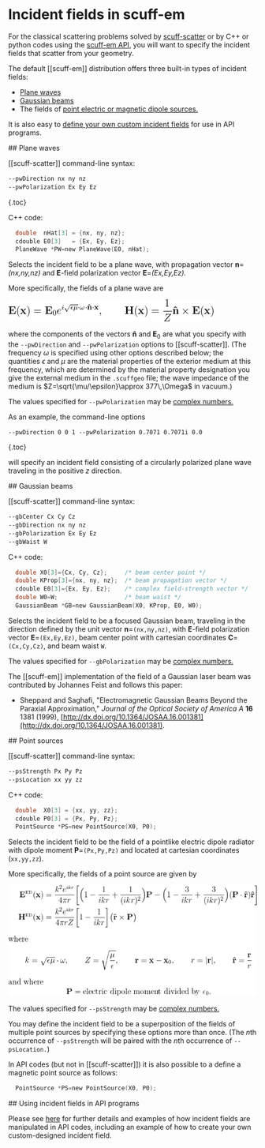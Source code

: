# Incident fields in <span class="SC">scuff-em</span>

For the classical scattering problems solved by
[<span class="SC">scuff-scatter</span>][scuffScatter]
or by C++ or python codes using the
[<span class="SC">scuff-em</span> API][libscuff],
you will want to specify the incident fields that
scatter from your geometry.

The default [[scuff-em]] distribution offers three
built-in types of incident fields:

 + [Plane waves](#PlaneWaves)
 + [Gaussian beams](#GaussianBeams)
 + The fields of [point electric or magnetic dipole sources.](#PointSources)

It is also easy to [define your own custom incident fields](#RollingYourOwn)
for use in API programs.

<a name="PlaneWaves">
## Plane waves

[[scuff-scatter]] command-line syntax:

````bash
--pwDirection nx ny nz
--pwPolarization Ex Ey Ez 
````
{.toc}

C++ code:

````c
  double  nHat[3] = {nx, ny, nz};
  cdouble E0[3]   = {Ex, Ey, Ez};
  PlaneWave *PW=new PlaneWave(E0, nHat);
````

Selects the incident field to be a plane wave, with propagation vector 
**n**=*(nx,ny,nz)* and **E**-field polarization vector **E**=*(Ex,Ey,Ez).*

More specifically, the fields of a plane wave are

![Expressions for plane wave fields](PlaneWave.png)

where the components of the vectors $\mathbf{\hat n}$ 
and 
$\mathbf{E}_0$
are what you specify with the `--pwDirection` and 
`--pwPolarization` options to [[scuff-scatter]]. (The frequency 
$\omega$ is specified using other options described below; the 
quantities $\epsilon$ and $\mu$ are the material properties of the exterior 
medium at this frequency, which are determined by the material 
property designation you give the external medium in the 
`.scuffgeo` file; the wave impedance of the medium is 
$Z=\sqrt{\mu/\epsilon}\approx 377\,\Omega$ in vacuum.)

The values specified for `--pwPolarization` may be 
[complex numbers.][ComplexNumbers]

As an example, the command-line options

  ````
--pwDirection 0 0 1 --pwPolarization 0.7071 0.7071i 0.0
  ````
{.toc}

will specify an incident field consisting of a circularly
polarized plane wave traveling in the positive *z* direction.

<a name="GaussianBeams">
## Gaussian beams

[[scuff-scatter]] command-line syntax:

````bash
--gbCenter Cx Cy Cz
--gbDirection nx ny nz
--gbPolarization Ex Ey Ez
--gbWaist W
````


C++ code:


````c
  double X0[3]={Cx, Cy, Cz};     /* beam center point */
  double KProp[3]={nx, ny, nz};  /* beam propagation vector */
  cdouble E0[3]={Ex, Ey, Ez};    /* complex field-strength vector */
  double W0=W;                   /* beam waist */
  GaussianBeam *GB=new GaussianBeam(X0, KProp, E0, W0);
````

Selects the incident field to be a focused Gaussian beam, 
traveling in the direction defined by the unit vector 
**n**=`(nx,ny,nz)`, with **E**-field polarization 
vector **E**=`(Ex,Ey,Ez)`, beam center point with cartesian 
coordinates **C**=`(Cx,Cy,Cz)`, and beam waist `W`.

The values specified for `--gbPolarization` may be
[complex numbers.][ComplexNumbers]

The [[scuff-em]] implementation of the
field of a Gaussian laser beam was contributed by 
Johannes Feist and follows this paper:

+ Sheppard and Saghafi, "Electromagnetic Gaussian Beams 
Beyond the Paraxial Approximation," *Journal of the Optical 
Society of America A* **16** 1381 (1999), [http://dx.doi.org/10.1364/JOSAA.16.001381](http://dx.doi.org/10.1364/JOSAA.16.001381).

<a name="PointSources">
## Point sources

[[scuff-scatter]] command-line syntax:

````bash
--psStrength Px Py Pz
--psLocation xx yy zz
````

C++ code:

````c
  double  X0[3] = {xx, yy, zz};
  cdouble P0[3] = {Px, Py, Pz};
  PointSource *PS=new PointSource(X0, P0);
````

Selects the incident field to be the field of a pointlike
electric dipole radiator with dipole moment **P**=`(Px,Py,Pz)`
and located at cartesian coordinates (`xx,yy,zz`).

More specifically, the fields of a point source are given by

![Expressions for point-source fields](PointSource.png)

The values specified for `--psStrength` may be
[complex numbers.][ComplexNumbers]

You may define the incident field to be a superposition of
the fields of multiple point sources by specifying these
options more than once. (The *n*th occurrence of `--psStrength`
will be paired with the *n*th occurrence of `--psLocation.`)

In API codes (but not in [[scuff-scatter]]) it is also
possible to a define a magnetic point source as follows:

````c
  PointSource *PS=new PointSource(X0, P0);
````

<a name="RollingYourOwn">
## Using incident fields in API programs

Please see 
[here][oldIncFieldPage]
for further details and examples of how incident fields are manipulated in API codes, including an example of how to create your
own custom-designed incident field.

[scuffScatter]:                 ../applications/scuff-scatter/scuff-scatter.md
[libscuff]:                     ../API/libscuff.md
[ComplexNumbers]:	        ../applications/GeneralReference.md#Complex
[oldIncFieldPage]:              http://homerreid.com/scuff-em/libscuff/IncField.shtml
